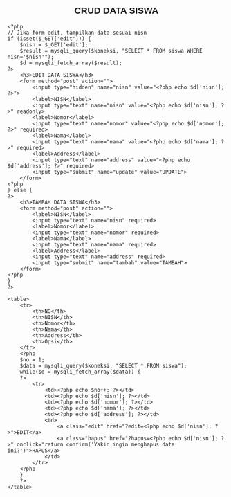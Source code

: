 <html>
<head>
    <title>CRUD PHP dan MySQLi - db azizah_27</title>
    <style>
        body {
            font-family: Arial, sans-serif;
            margin: 20px;
        }
        h2, h3 {
            text-align: center;
        }
        table {
            width: 100%;
            border-collapse: collapse;
            margin: 20px 0;
        }
        table, th, td {
            border: 1px solid #ddd;
        }
        th, td {
            padding: 8px;
            text-align: left;
        }
        th {
            background-color: #f4f4f4;
        }
        form {
            margin: 20px 0;
            padding: 10px;
            border: 1px solid #ddd;
            background: #f9f9f9;
            max-width: 600px;
            margin-left: auto;
            margin-right: auto;
        }
        input[type="text"] {
            width: 100%;
            padding: 8px;
            margin: 5px 0;
        }
        input[type="submit"] {
            background-color: #4CAF50;
            color: white;
            border: none;
            padding: 10px;
            cursor: pointer;
        }
        input[type="submit"]:hover {
            background-color: #45a049;
        }
        .edit, .hapus {
            text-decoration: none;
            padding: 5px 10px;
            color: white;
            border-radius: 3px;
        }
        .edit {
            background-color: #4CAF50;
        }
        .hapus {
            background-color: #f44336;
        }
    </style>
</head>
<body>
    <h2>CRUD DATA SISWA</h2>

    <?php
    // Jika form edit, tampilkan data sesuai nisn
    if (isset($_GET['edit'])) {
        $nisn = $_GET['edit'];
        $result = mysqli_query($koneksi, "SELECT * FROM siswa WHERE nisn='$nisn'");
        $d = mysqli_fetch_array($result);
    ?>
        <h3>EDIT DATA SISWA</h3>
        <form method="post" action="">
            <input type="hidden" name="nisn" value="<?php echo $d['nisn']; ?>">
            <label>NISN</label>
            <input type="text" name="nisn" value="<?php echo $d['nisn']; ?>" readonly>
            <label>Nomor</label>
            <input type="text" name="nomor" value="<?php echo $d['nomor']; ?>" required>
            <label>Nama</label>
            <input type="text" name="nama" value="<?php echo $d['nama']; ?>" required>
            <label>Address</label>
            <input type="text" name="address" value="<?php echo $d['address']; ?>" required>
            <input type="submit" name="update" value="UPDATE">
        </form>
    <?php
    } else {
    ?>
        <h3>TAMBAH DATA SISWA</h3>
        <form method="post" action="">
            <label>NISN</label>
            <input type="text" name="nisn" required>
            <label>Nomor</label>
            <input type="text" name="nomor" required>
            <label>Nama</label>
            <input type="text" name="nama" required>
            <label>Address</label>
            <input type="text" name="address" required>
            <input type="submit" name="tambah" value="TAMBAH">
        </form>
    <?php
    }
    ?>

    <table>
        <tr>
            <th>NO</th>
            <th>NISN</th>
            <th>Nomor</th>
            <th>Nama</th>
            <th>Address</th>
            <th>Opsi</th>
        </tr>
        <?php
        $no = 1;
        $data = mysqli_query($koneksi, "SELECT * FROM siswa");
        while($d = mysqli_fetch_array($data)) {
        ?>
            <tr>
                <td><?php echo $no++; ?></td>
                <td><?php echo $d['nisn']; ?></td>
                <td><?php echo $d['nomor']; ?></td>
                <td><?php echo $d['nama']; ?></td>
                <td><?php echo $d['address']; ?></td>
                <td>
                    <a class="edit" href="?edit=<?php echo $d['nisn']; ?>">EDIT</a>
                    <a class="hapus" href="?hapus=<?php echo $d['nisn']; ?>" onclick="return confirm('Yakin ingin menghapus data ini?')">HAPUS</a>
                </td>
            </tr>
        <?php
        }
        ?>
    </table>
</body>
</html>
